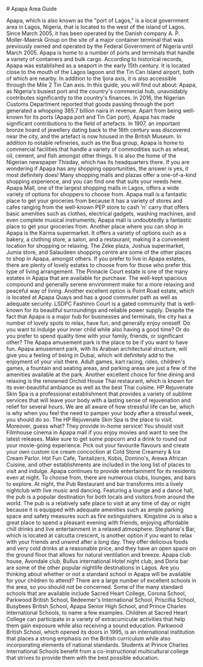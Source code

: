 \# Apapa Area Guide

Apapa, which is also known as the "port of Lagos," is a local government area in Lagos, Nigeria, that is located to the west of the island of Lagos. Since March 2005, it has been operated by the Danish company A. P. Moller\-Maersk Group on the site of a major container terminal that was previously owned and operated by the Federal Government of Nigeria until March 2005\. Apapa is home to a number of ports and terminals that handle a variety of containers and bulk cargo. According to historical records, Apapa was established as a seaport in the early 15th century. It is located close to the mouth of the Lagos lagoon and the Tin Can Island airport, both of which are nearby. In addition to the Ijora axis, it is also accessible through the Mile 2 Tin Can axis. In this guide, you will find out about: Apapa, as Nigeria's busiest port and the country's commercial hub, unavoidably contributes significantly to the country's finances. In 2016, the Nigerian Customs Department reported that goods passing through the port generated a whopping 385\.7 billion naira in revenue. Apart from being well\-known for its ports (Apapa port and Tin Can port), Apapa has made significant contributions to the field of artefacts. In 1907, an important bronze hoard of jewellery dating back to the 16th century was discovered near the city, and the artefact is now housed in the British Museum. In addition to notable refineries, such as the Bua group, Apapa is home to commercial facilities that handle a variety of commodities such as wheat, oil, cement, and fish amongst other things. It is also the home of the Nigerian newspaper Thisday, which has its headquarters there. If you are wondering if Apapa has any shopping opportunities, the answer is yes, it most definitely does! Many shopping malls and plazas offer a one\-of\-a\-kind shopping experience, and you can find one that suits your needs here. Apapa Mall, one of the largest shopping malls in Lagos, offers a wide variety of options for shoppers to choose from. Apapa mall is a fantastic place to get your groceries from because it has a variety of stores and cafes ranging from the well\-known PEP store to cash 'n' carry that offers basic amenities such as clothes, electrical gadgets, washing machines, and even complete musical instruments; Apapa mall is undoubtedly a fantastic place to get your groceries from. Another place where you can shop in Apapa is the Karma supermarket. It offers a variety of options such as a bakery, a clothing store, a salon, and a restaurant, making it a convenient location for shopping or relaxing. The Zeke plaza, Joshua supermarket, Jumia store, and Salaudeen shopping centre are some of the other places to shop in Apapa, amongst others. If you prefer to live in Apapa estates, there are plenty of lovely estates to choose from for those who prefer this type of living arrangement. The Pinnacle Court estate is one of the many estates in Apapa that are available for purchase. The well\-kept spacious compound and generally serene environment make for a more relaxing and peaceful way of living. Another excellent option is Point Road estate, which is located at Apapa Quays and has a good commuter path as well as adequate security. LSDPC Fashinro Court is a gated community that is well\-known for its beautiful surroundings and reliable power supply. Despite the fact that Apapa is a major hub for businesses and terminals, the city has a number of lovely spots to relax, have fun, and generally enjoy oneself. Do you want to indulge your inner child while also having a good time? Or do you prefer to spend quality time with your family, friends, or significant other? The Apapa amusement park is the place to be if you want to have fun. Apapa amusement park, with its Arabian architectural structure, will give you a feeling of being in Dubai, which will definitely add to the enjoyment of your visit there. Adult games, kart racing, rides, children's games, a fountain and seating areas, and parking areas are just a few of the amenities available at the park. Another excellent choice for fine dining and relaxing is the renowned Orchid House Thai restaurant, which is known for its ever\-beautiful ambiance as well as the best Thai cuisine. HP Rejuvenate Skin Spa is a professional establishment that provides a variety of sublime services that will leave your body with a lasting sense of rejuvenation and relief for several hours. We are all aware of how stressful life can be, which is why when you feel the need to pamper your body after a stressful week, you should do so. The HP Rejuvenate Skin Spa is the place to visit. Moreover, guess what? They provide in\-home service! You should visit Filmhouse cinema in Apapa mall if you enjoy movies and want to see the latest releases. Make sure to get some popcorn and a drink to round out your movie\-going experience. Pick out your favourite flavours and create your own custom ice cream concoction at Cold Stone Creamery \& Ice Cream Parlor. Hot Fun Cafe, Tantalizers, Kobis, Domino's, Arewa African Cuisine, and other establishments are included in the long list of places to visit and indulge. Apapa continues to provide entertainment for its residents even at night. To choose from, there are numerous clubs, lounges, and bars to explore. At night, the Pub Restaurant and bar transforms into a lively nightclub with live music and dancing. Featuring a lounge and a dance hall, the pub is a popular destination for both locals and visitors from around the world. The pub is a relatively safe place to visit at any time of day or night because it is equipped with adequate amenities such as ample parking space and safety measures such as fire extinguishers. Kingstine Jo is also a great place to spend a pleasant evening with friends, enjoying affordable chill drinks and live entertainment in a relaxed atmosphere. Stephanie's Bar, which is located at calcutta crescent, is another option if you want to relax with your friends and unwind after a long day. They offer delicious foods and very cold drinks at a reasonable price, and they have an open space on the ground floor that allows for natural ventilation and breeze. Apapa club house, Avondale club, Bullus international Hotel night club, and Doris bar are some of the other popular nightlife destinations in Lagos. Are you thinking about whether or not a standard school in Apapa will be available for your children to attend? There are a large number of excellent schools in the area, so you should not be concerned. Some of the many standard schools that are available include Sacred Heart College, Corona School, Parkwood British School, Redeemer's International School, Priscillia School, Busybees British School, Apapa Senior High School, and Prince Charles International Schools, to name a few examples. Children at Sacred Heart College can participate in a variety of extracurricular activities that help them gain exposure while also receiving a sound education. Parkwood British School, which opened its doors in 1995, is an international institution that places a strong emphasis on the British curriculum while also incorporating elements of national standards. Students at Prince Charles International Schools benefit from a co\-instructional multicultural college that strives to provide them with the best possible education.